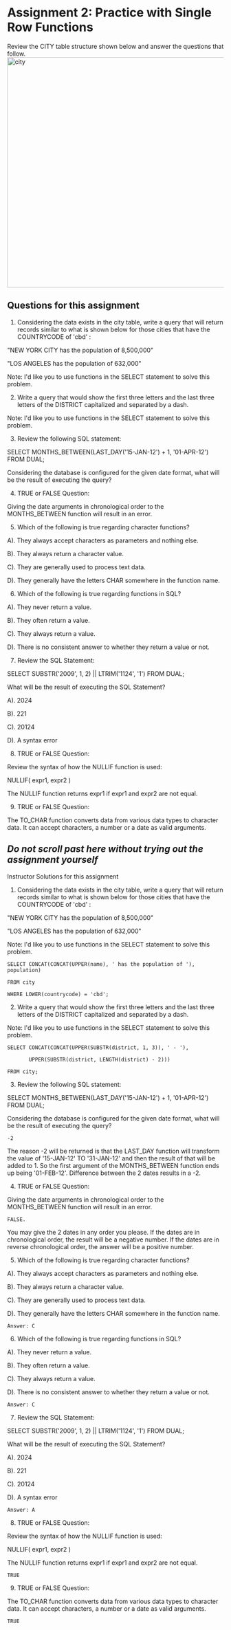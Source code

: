 # Assignment 2: Practice with Single Row Functions
Review the CITY table structure shown below and answer the questions that follow.
<img width="536" alt="city" src="https://github.com/Kritika30032002/OracleSQL/assets/83400697/d39d636a-98be-4394-8780-1dcb489c06d3">

## Questions for this assignment


1. Considering the data exists in the city table, write a query that will return records similar to what is shown below for those cities that have the COUNTRYCODE of 'cbd' :

"NEW YORK CITY has the population of 8,500,000"

"LOS ANGELES has the population of 632,000"

Note: I'd like you to use functions in the SELECT statement to solve this problem.


2. Write a query that would show the first three letters and the last three letters of the DISTRICT capitalized and separated by a dash.

Note: I'd like you to use functions in the SELECT statement to solve this problem.


3. Review the following SQL statement:

SELECT MONTHS_BETWEEN(LAST_DAY('15-JAN-12') + 1, '01-APR-12') FROM DUAL;

Considering the database is configured for the given date format, what will be the result of executing the query?


4. TRUE or FALSE Question:

Giving the date arguments in chronological order to the MONTHS_BETWEEN function will result in an error.


5. Which of the following is true regarding character functions?

A). They always accept characters as parameters and nothing else.

B). They always return a character value.

C). They are generally used to process text data.

D). They generally have the letters CHAR somewhere in the function name.



6. Which of the following is true regarding functions in SQL?

A). They never return a value.

B). They often return a value.

C). They always return a value.

D). There is no consistent answer to whether they return a value or not.



7. Review the SQL Statement:

SELECT SUBSTR('2009', 1, 2) || LTRIM('1124', '1') FROM DUAL;

What will be the result of executing the SQL Statement?

A). 2024

B). 221

C). 20124

D). A syntax error



8. TRUE or FALSE Question:

Review the syntax of how the NULLIF function is used:

NULLIF( expr1, expr2 )

The NULLIF function returns expr1 if expr1 and expr2 are not equal.



9. TRUE or FALSE Question:

The TO_CHAR function converts data from various data types to character data. It can accept characters, a number or a date as valid arguments.



## *Do not scroll past here without trying out the assignment yourself*



Instructor Solutions for this assignment


1. Considering the data exists in the city table, write a query that will return records similar to what is shown below for those cities that have the COUNTRYCODE of 'cbd' :

"NEW YORK CITY has the population of 8,500,000"

"LOS ANGELES has the population of 632,000"

Note: I'd like you to use functions in the SELECT statement to solve this problem.

```
SELECT CONCAT(CONCAT(UPPER(name), ' has the population of '), population)

FROM city

WHERE LOWER(countrycode) = 'cbd';
```


2. Write a query that would show the first three letters and the last three letters of the DISTRICT capitalized and separated by a dash.

Note: I'd like you to use functions in the SELECT statement to solve this problem.

```
SELECT CONCAT(CONCAT(UPPER(SUBSTR(district, 1, 3)), ' - '),

       UPPER(SUBSTR(district, LENGTH(district) - 2)))

FROM city;
```


3. Review the following SQL statement:

SELECT MONTHS_BETWEEN(LAST_DAY('15-JAN-12') + 1, '01-APR-12') FROM DUAL;

Considering the database is configured for the given date format, what will be the result of executing the query?

```
-2
```

The reason -2 will be returned is that the LAST_DAY function will transform the value of '15-JAN-12' TO '31-JAN-12' and then the result of that will be added to 1. So the first argument of the MONTHS_BETWEEN function ends up being '01-FEB-12'. Difference between the 2 dates results in a -2.



4. TRUE or FALSE Question:

Giving the date arguments in chronological order to the MONTHS_BETWEEN function will result in an error.

```
FALSE.
```

You may give the 2 dates in any order you please. If the dates are in chronological order, the result will be a negative number. If the dates are in reverse chronological order, the answer will be a positive number.



5. Which of the following is true regarding character functions?

A). They always accept characters as parameters and nothing else.

B). They always return a character value.

C). They are generally used to process text data.

D). They generally have the letters CHAR somewhere in the function name.

```
Answer: C
```


6. Which of the following is true regarding functions in SQL?

A). They never return a value.

B). They often return a value.

C). They always return a value.

D). There is no consistent answer to whether they return a value or not.

```
Answer: C
```


7. Review the SQL Statement:

SELECT SUBSTR('2009', 1, 2) || LTRIM('1124', '1') FROM DUAL;

What will be the result of executing the SQL Statement?

A). 2024

B). 221

C). 20124

D). A syntax error

```
Answer: A
```


8. TRUE or FALSE Question:

Review the syntax of how the NULLIF function is used:

NULLIF( expr1, expr2 )

The NULLIF function returns expr1 if expr1 and expr2 are not equal.

```
TRUE
```


9. TRUE or FALSE Question:

The TO_CHAR function converts data from various data types to character data. It can accept characters, a number or a date as valid arguments.

```
TRUE
```
